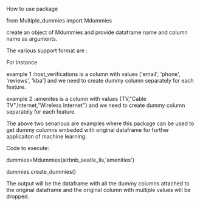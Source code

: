 How to use package

from Multiple_dummies import Mdummies

create an object of Mdummies and provide dataframe name and column name as arguments.

The various support format are :

For instance 

example 1 :host_verifications is a column with values  ['email', 'phone', 'reviews', 'kba'] and we need to create dummy column separately for each feature.

example 2 :amenites is  a column with values {TV,"Cable TV",Internet,"Wireless Internet"} and we need to create dummy column separately for each feature.

The above two senarious are examples where this package can be used to get dummy columns embeded with original dataframe for further applicaiton of machine learning.

Code to execute:

dummies=Mdummies(airbnb_seatle_lis,'amenities')

dummies.create_dummies()

The output will be the dataframe with all the dummy columns attached to the original dataframe and the original column with multiple values will be dropped.